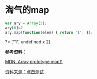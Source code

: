# 淘气的map

```js
var ary = Array(3);
ary[0]=2
ary.map(function(elem) { return '1'; });
```

?> ["1", undefined x 2]

**参考资料：**

[MDN: Array.prototype.map()](https://developer.mozilla.org/zh-CN/docs/Web/JavaScript/Reference/Global_Objects/Array/map)

[资料来源：点击测试](http://javascript-puzzlers.herokuapp.com/)